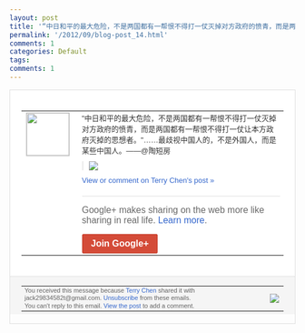 ```yaml
---
layout: post
title: '“中日和平的最大危险，不是两国都有一帮恨不得打一仗灭掉对方政府的愤青，而是两国都有...'
permalink: '/2012/09/blog-post_14.html'
comments: 1
categories: Default
tags: 
comments: 1
---
```

<div style="border:solid 1px #dfdfdf;color:#686868;font:13px Arial"><div style="background-color:#fff;padding:20px;"><table cellpadding="0" cellspacing="0"><tr><td style="padding-right:15px;vertical-align:top"><a href="https://plus.google.com/_/notifications/emlink?emrecipient=110200756825219614165&amp;emid=CMDK9O_7tLICFSZXtAodhUkAAA&amp;path=%2F108643996575278738906&amp;dt=1347622191054&amp;uob=8"><img height="75" src="https://lh3.googleusercontent.com/-KKRGTyJ5Bl0/AAAAAAAAAAI/AAAAAAAAEEY/jllxqER5dCk/s75-c-k-a/photo.jpg" style="border:solid 1px #cccccc;" width="75"/></a></td><td style="width:578px;color:#333;font:13px Arial;vertical-align:top"><div style="padding-bottom:10px">"中日和平的最大危险，不是两国都有一帮恨<wbr/>不得打一仗灭掉对方政府的愤青，而是两国都<wbr/>有一帮恨不得打一仗让本方政府灭掉的思想者<wbr/>。"……最歧视中国人的，不是外国人，而是<wbr/>某些中国人。――@陶短房</div><div style="margin-bottom:10px;padding-left:10px; border-left:2px solid #EAEAEA"><span style="margin-right:5px"><a href="https://plus.google.com/_/notifications/emlink?emrecipient=110200756825219614165&amp;emid=CMDK9O_7tLICFSZXtAodhUkAAA&amp;path=%2F108643996575278738906%2Fposts%2FiEBiBNkxtAp%3Fgpinv%3DAMIXal9r1RQ1XDByecC6wQWRSXgG6bnklbxucSZIZX2T-034lBdT75oR7Q6_L44jWIX6n6eRanjvsVsWtNGuTE8w62MfbGOQkX-pFUWIhhfS8vvgiipTlYI&amp;dt=1347622191054&amp;uob=8" style="color:#3366CC;text-decoration:none;"><img border="0" src="https://lh5.googleusercontent.com/-RhyWczMxPco/UFMUV162jwI/AAAAAAAAs_c/IxoTLxp_wuI/h120/2000.jpg" style="max-height:200px;max-width:275px"/></a></span></div><a href="https://plus.google.com/_/notifications/emlink?emrecipient=110200756825219614165&amp;emid=CMDK9O_7tLICFSZXtAodhUkAAA&amp;path=%2F108643996575278738906%2Fposts%2FiEBiBNkxtAp%3Fgpinv%3DAMIXal9r1RQ1XDByecC6wQWRSXgG6bnklbxucSZIZX2T-034lBdT75oR7Q6_L44jWIX6n6eRanjvsVsWtNGuTE8w62MfbGOQkX-pFUWIhhfS8vvgiipTlYI&amp;dt=1347622191054&amp;uob=8" style="color:#3366CC;text-decoration:none">View or comment on Terry Chen's post »</a><div style="margin-top:20px;border-top:solid 1px #dfdfdf"><div style="padding:15px 0;color:#686868;font:16px Arial">Google+ makes sharing on the web more like sharing in real life. <a href="http://www.google.com/+/learnmore/" style="color:#3366CC;text-decoration:none">Learn more</a>.</div><a href="https://plus.google.com/_/notifications/emlink?emrecipient=110200756825219614165&amp;emid=CMDK9O_7tLICFSZXtAodhUkAAA&amp;path=%2F%3Fgpinv%3DAMIXal9r1RQ1XDByecC6wQWRSXgG6bnklbxucSZIZX2T-034lBdT75oR7Q6_L44jWIX6n6eRanjvsVsWtNGuTE8w62MfbGOQkX-pFUWIhhfS8vvgiipTlYI&amp;dt=1347622191054&amp;uob=8" style="display:inline-block;padding:7px 15px;background-color:#d44b38; color:#fff;font-size:16px; font-weight:bold;border-radius:2px;-webkit-border-radius:2px; -moz-border-radius:2px;border:solid 1px #c43b28; white-space:nowrap;text-decoration:none">Join Google+</a></div></td></tr></table></div><div style="border-top:solid 1px #dfdfdf;padding:0 20px; background-color:#f5f5f5"><table cellpadding="0" cellspacing="0" style="height:50px"><tbody><tr><td style="vertical-align:middle;width:100%; color:#636363;font:11px Arial; line-height:120%">You received this message because <a href="https://plus.google.com/_/notifications/emlink?emrecipient=110200756825219614165&amp;emid=CMDK9O_7tLICFSZXtAodhUkAAA&amp;path=%2F108643996575278738906%3Fgpinv%3DAMIXal9r1RQ1XDByecC6wQWRSXgG6bnklbxucSZIZX2T-034lBdT75oR7Q6_L44jWIX6n6eRanjvsVsWtNGuTE8w62MfbGOQkX-pFUWIhhfS8vvgiipTlYI&amp;dt=1347622191054&amp;uob=8" style="color:#3366CC;text-decoration:none">Terry Chen</a> shared it with jack29834582t@gmail.com. <a href="https://plus.google.com/_/notifications/emlink?emrecipient=110200756825219614165&amp;emid=CMDK9O_7tLICFSZXtAodhUkAAA&amp;path=%2F_%2Fnonplus%2Femailsettings%3Fgpinv%3DAMIXal9r1RQ1XDByecC6wQWRSXgG6bnklbxucSZIZX2T-034lBdT75oR7Q6_L44jWIX6n6eRanjvsVsWtNGuTE8w62MfbGOQkX-pFUWIhhfS8vvgiipTlYI%26est%3DADH5u8Uxd5klFPpeFhN7X7w8kOn910nDUtWHxpK9IVzPA3xhWHvuwyPeC_X1_ugQYRFBCLNto9sKUGM0Cviu6Q8pXVyrQMbr_5pLeUhV1jDnZK-sE7WTO-6Vue6V2YI23auBLvvJCW15L4FXRZElFqAplnda0NcguQ&amp;dt=1347622191054&amp;uob=8" style="color:#3366CC;text-decoration:none">Unsubscribe</a> from these emails.<br/>You can't reply to this email. <a href="https://plus.google.com/_/notifications/emlink?emrecipient=110200756825219614165&amp;emid=CMDK9O_7tLICFSZXtAodhUkAAA&amp;path=%2F108643996575278738906%2Fposts%2FiEBiBNkxtAp%3Fgpinv%3DAMIXal9r1RQ1XDByecC6wQWRSXgG6bnklbxucSZIZX2T-034lBdT75oR7Q6_L44jWIX6n6eRanjvsVsWtNGuTE8w62MfbGOQkX-pFUWIhhfS8vvgiipTlYI&amp;dt=1347622191054&amp;uob=8" style="color:#3366CC;text-decoration:none">View the post</a> to add a comment.<br/></td><td><img src="https://ssl.gstatic.com/s2/oz/images/notifications/logo/google-plus-6617a72bb36cc548861652780c9e6ff1.png"/></td></tr></tbody></table></div></div>